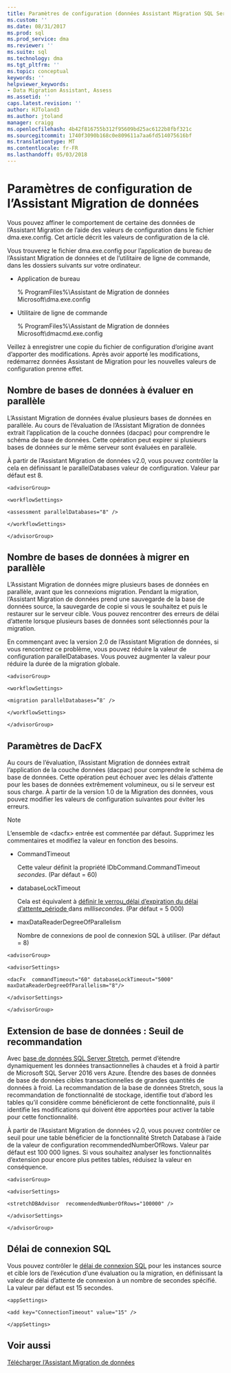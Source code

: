 ```yaml
---
title: Paramètres de configuration (données Assistant Migration SQL Server) | Documents Microsoft
ms.custom: ''
ms.date: 08/31/2017
ms.prod: sql
ms.prod_service: dma
ms.reviewer: ''
ms.suite: sql
ms.technology: dma
ms.tgt_pltfrm: ''
ms.topic: conceptual
keywords: ''
helpviewer_keywords:
- Data Migration Assistant, Assess
ms.assetid: ''
caps.latest.revision: ''
author: HJToland3
ms.author: jtoland
manager: craigg
ms.openlocfilehash: 4b42f816755b312f95609bd25ac6122b8fbf321c
ms.sourcegitcommit: 1740f3090b168c0e809611a7aa6fd514075616bf
ms.translationtype: MT
ms.contentlocale: fr-FR
ms.lasthandoff: 05/03/2018
---
```

# <a name="configuration-settings-for-data-migration-assistant"></a>Paramètres de configuration de l’Assistant Migration de données

Vous pouvez affiner le comportement de certaine des données de l’Assistant Migration de l’aide des valeurs de configuration dans le fichier dma.exe.config. Cet article décrit les valeurs de configuration de la clé.

Vous trouverez le fichier dma.exe.config pour l’application de bureau de l’Assistant Migration de données et de l’utilitaire de ligne de commande, dans les dossiers suivants sur votre ordinateur.

- Application de bureau

  % ProgramFiles%\\Assistant de Migration de données Microsoft\\dma.exe.config

- Utilitaire de ligne de commande

  % ProgramFiles%\\Assistant de Migration de données Microsoft\\dmacmd.exe.config 

Veillez à enregistrer une copie du fichier de configuration d’origine avant d’apporter des modifications. Après avoir apporté les modifications, redémarrez données Assistant de Migration pour les nouvelles valeurs de configuration prenne effet.

## <a name="number-of-databases-to-assess-in-parallel"></a>Nombre de bases de données à évaluer en parallèle

L’Assistant Migration de données évalue plusieurs bases de données en parallèle. Au cours de l’évaluation de l’Assistant Migration de données extrait l’application de la couche données (dacpac) pour comprendre le schéma de base de données. Cette opération peut expirer si plusieurs bases de données sur le même serveur sont évaluées en parallèle. 

À partir de l’Assistant Migration de données v2.0, vous pouvez contrôler la cela en définissant le parallelDatabases valeur de configuration. Valeur par défaut est 8.

```
<advisorGroup>

<workflowSettings>

<assessment parallelDatabases="8" />

</workflowSettings>

</advisorGroup>
```




## <a name="number-of-databases-to-migrate-in-parallel"></a>Nombre de bases de données à migrer en parallèle

L’Assistant Migration de données migre plusieurs bases de données en parallèle, avant que les connexions migration. Pendant la migration, l’Assistant Migration de données prend une sauvegarde de la base de données source, la sauvegarde de copie si vous le souhaitez et puis le restaurer sur le serveur cible. Vous pouvez rencontrer des erreurs de délai d’attente lorsque plusieurs bases de données sont sélectionnés pour la migration. 

En commençant avec la version 2.0 de l’Assistant Migration de données, si vous rencontrez ce problème, vous pouvez réduire la valeur de configuration parallelDatabases. Vous pouvez augmenter la valeur pour réduire la durée de la migration globale.

```
<advisorGroup>

<workflowSettings>

<migration parallelDatabases=”8″ />

</workflowSettings>

</advisorGroup>
```


## <a name="dacfx-settings"></a>Paramètres de DacFX

Au cours de l’évaluation, l’Assistant Migration de données extrait l’application de la couche données (dacpac) pour comprendre le schéma de base de données. Cette opération peut échouer avec les délais d’attente pour les bases de données extrêmement volumineux, ou si le serveur est sous charge. À partir de la version 1.0 de la Migration des données, vous pouvez modifier les valeurs de configuration suivantes pour éviter les erreurs. 

> [!NOTE]
> L’ensemble de &lt;dacfx&gt; entrée est commentée par défaut. Supprimez les commentaires et modifiez la valeur en fonction des besoins.

- CommandTimeout

   Cette valeur définit la propriété IDbCommand.CommandTimeout *secondes*. (Par défaut = 60)

- databaseLockTimeout

   Cela est équivalent à [définir le verrou\_délai d’expiration du délai d’attente\_période ](../t-sql/statements/set-lock-timeout-transact-sql.md) dans *millisecondes*. (Par défaut = 5 000)

- maxDataReaderDegreeOfParallelism

   Nombre de connexions de pool de connexion SQL à utiliser. (Par défaut = 8)

```
<advisorGroup>

<advisorSettings>

<dacFx  commandTimeout="60" databaseLockTimeout="5000"
maxDataReaderDegreeOfParallelism="8"/>

</advisorSettings>

</advisorGroup>
```


## <a name="stretch-database-recommendation-threshold"></a>Extension de base de données : Seuil de recommandation

Avec [base de données SQL Server Stretch](https://docs.microsoft.com/sql/sql-server/stretch-database/stretch-database), permet d’étendre dynamiquement les données transactionnelles à chaudes et à froid à partir de Microsoft SQL Server 2016 vers Azure. Étendre des bases de données de base de données cibles transactionnelles de grandes quantités de données à froid. La recommandation de la base de données Stretch, sous la recommandation de fonctionnalité de stockage, identifie tout d’abord les tables qu’il considère comme bénéficieront de cette fonctionnalité, puis il identifie les modifications qui doivent être apportées pour activer la table pour cette fonctionnalité.

À partir de l’Assistant Migration de données v2.0, vous pouvez contrôler ce seuil pour une table bénéficier de la fonctionnalité Stretch Database à l’aide de la valeur de configuration recommendedNumberOfRows. Valeur par défaut est 100 000 lignes. Si vous souhaitez analyser les fonctionnalités d’extension pour encore plus petites tables, réduisez la valeur en conséquence.

```
<advisorGroup>

<advisorSettings>

<stretchDBAdvisor  recommendedNumberOfRows="100000" />

</advisorSettings>

</advisorGroup>
```


## <a name="sql-connection-timeout"></a>Délai de connexion SQL

Vous pouvez contrôler le [délai de connexion SQL](https://msdn.microsoft.com/library/system.data.sqlclient.sqlconnection.connectiontimeout(v=vs.110).aspx) pour les instances source et cible lors de l’exécution d’une évaluation ou la migration, en définissant la valeur de délai d’attente de connexion à un nombre de secondes spécifié. La valeur par défaut est 15 secondes.

```
<appSettings>

<add key="ConnectionTimeout" value="15" />

</appSettings>
```


## <a name="see-also"></a>Voir aussi

[Télécharger l’Assistant Migration de données](https://www.microsoft.com/download/details.aspx?id=53595)
